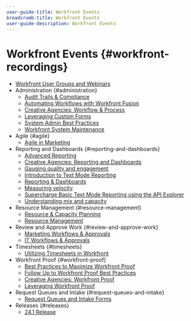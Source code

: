 ```yaml
---
user-guide-title: Workfront Events
breadcrumb-title: Workfront Events
user-guide-description: Workfront Events
---
```


# Workfront Events {#workfront-recordings}

+ [Workfront User Groups and Webinars](overview.md)
+ Administration {#administration}
  + [Audit Trails & Compliance](user-groups/audit-trails-and-compliance.md)
  + [Automating Workflows with Workfront Fusion](user-groups/automating-workflows-with-workfront-fusion.md)
  + [Creative Agencies: Workflow & Process](user-groups/creative-agencies-workflows-and-process.md)
  + [Leveraging Custom Forms](user-groups/leveraging-custom-forms.md)
  + [System Admin Best Practices](user-groups/system-admin-best-practices.md)
  + [Workfront System Maintenance](user-groups/workfront-system-maintenance.md)
+ Agile {#agile}
  + [Agile in Marketing](user-groups/agile-in-marketing.md)
+ Reporting and Dashboards {#reporting-and-dashboards}
  + [Advanced Reporting](user-groups/advanced-reporting.md)
  + [Creative Agencies: Reporting and Dashboards](user-groups/creative-agencies-reporting-and-dashboards.md)
  + [Gauging quality and engagement](webinars/gauging-quality-and-engagement.md)
  + [Introduction to Text Mode Reporting](webinars/introduction-to-text-mode-reporting.md)
  + [Reporting & Dashboards](user-groups/reporting-and-dashboards.md)
  + [Measuring velocity](webinars/measuring-velocity.md)
  + [Supercharge Basic Text Mode Reporting using the API Explorer](webinars/supercharge-basic-text-mode-reporting-using-the-api-explorer.md)
  + [Understanding mix and capacity](webinars/understanding-mix-and-capacity.md)
+ Resource Management {#resource-management}
  + [Resource & Capacity Planning](user-groups/resource-and-capacity-planning.md)
  + [Resource Management](user-groups/resource-management.md)
+ Review and Approve Work {#review-and-approve-work}
  + [Marketing Workflows & Approvals](user-groups/marketing-workflows-and-approvals.md)
  + [IT Workflows & Approvals](user-groups/it-workflows-and-approvals.md)
+ Timesheets {#timesheets}
  + [Utilizing Timesheets in Workfront](user-groups/utilizing-timesheets-in-workfront.md)
+ Workfront Proof {#workfront-proof}
  + [Best Practices to Maximize Workfront Proof](webinars/best-practices-to-maximize-workfront-proof.md)
  + [Follow Up to Workfront Proof Best Practices](webinars/follow-up-to-workfront-proof-best-practices.md)
  + [Creative Agencies: Workfront Proof](user-groups/creative-agencies-workfront-proof.md)
  + [Leveraging Workfront Proof](user-groups/leveraging-workfront-proof.md)
+ Request Queues and Intake {#request-queues-and-intake}
  + [Request Queues and Intake Forms](user-groups/request-queues-and-intake-forms.md)
+ Releases {#releases}
  + [24.1 Release](webinars/24-1-release-webinar.md)